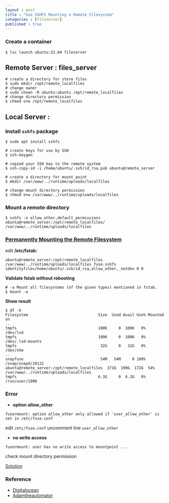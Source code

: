```yaml
---
layout : post
title : "Use SSHFS Mounting a Remote Filesystem"
categories : [fileserver]
published : true
---
```

### Create a container
```shell
$ lxc launch ubuntu:22.04 fileserver
```

## **Remote Server : files_server**
```shell
# create a directory for store files
$ sudo mkdir /opt/remote_localfiles
# change owner
$ sudo chown -R ubuntu:ubuntu /opt/remote_localfiles
# change directory permission
$ chmod o+w /opt/remote_localfiles
```

## **Local Server :**
### Install `sshfs` package

```shell
$ sudo apt install sshfs

# create keys for use by SSH
$ ssh-keygen

# copied your SSH key to the remote system
$ ssh-copy-id -i /home/ubuntu/.ssh/id_rsa.pub ubuntu@remote_server

# create a directory for mount point
$ mkdir /var/www/../runtime/uploads/localfiles

# change mount directory permission
$ chmod o+w /var/www/../runtime/uploads/localfiles
```

### Mount a remote directory
```shell
$ sshfs -o allow_other,default_permissions ubuntu@remote_server:/opt/remote_localfiles/ /var/www/../runtime/uploads/localfiles
```

### [Permanently Mounting the Remote Filesystem](https://adamtheautomator.com/sshfs-mount/)

edit **/etc/fstab:**
```
ubuntu@remote_server:/opt/remote_localfiles  /var/www/../runtime/uploads/localfiles fuse.sshfs identityfile=/home/ubuntu/.ssh/id_rsa,allow_other,_netdev 0 0
```

**Validate fstab without rebooting**
```shell
# -a Mount all filesystems (of the given types) mentioned in fstab.
$ mount -a
```

**Show result**
```shell
$ df -h
Filesystem                               Size  Used Avail Use% Mounted on
..
tmpfs                                    100K     0  100K   0% /dev/lxd
tmpfs                                    100K     0  100K   0% /dev/.lxd-mounts
tmpfs                                     32G     0   32G   0% /dev/shm
..
snapfuse                                  54M   54M     0 100% /snap/snapd/19122
ubuntu@remote_server:/opt/remote_localfiles  371G  199G  172G  54% /var/www/../runtime/uploads/localfiles
tmpfs                                    6.3G     0  6.3G   0% /run/user/1000
```

### Error

* **option allow_other**
 ```
 fusermount: option allow_other only allowed if 'user_allow_other' is set in /etc/fuse.conf
 ```
 edit `/etc/fuse.conf` uncomment line `user_allow_other`

* **no write access**
```
fusermount: user has no write access to mountpoint ...
```
check mount directory permission

[Solution](https://askubuntu.com/questions/270164/trying-to-use-sshfs-on-ubuntu)

### Reference
 * [Digitalocean](https://www.digitalocean.com/community/tutorials/how-to-use-sshfs-to-mount-remote-file-systems-over-ssh)
 * [Adamtheautomator](https://adamtheautomator.com/sshfs-mount/)



